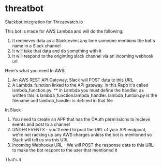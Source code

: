 # threatbot
Slackbot integration for Threatwatch.io

This bot is made for AWS Lambda and will do the following:

1. It receieves data as a Slack event any time someone mentions the bot's name in a Slack channel 
2. It will take that data and do something with it
3. It will respond to the originting slack channel via an incoming webhook url 

Here's what you need
In AWS:
1. An AWS REST API Gateway, Slack will POST data to this URL 
2.  A Lambda_function linked to the API gateway.  In this Repo it's called lambda_function.py.  ** in Lambda you must      define the handler, as written this is lambda_function.lambda_handler.  lambda_funtion.py is the filename and lambda_handler is defined in that file 
 
In Slack 
1. You need to create an APP that has the OAuth permissions to recieve events and post to a channel 
2. UNDER EVENTS - you'll need to post the URL of your API endpoint, we're not racking up any AWS charges unless the bot is mentioned so Slack will tell us via this URL 
3. Incoming Webhooks URL - We will POST the response data to this URL to make the bot respont to the user that mentioned it 

That's it 
